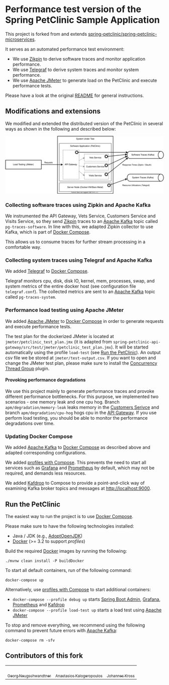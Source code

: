 # Performance test version of the Spring PetClinic Sample Application

This project is forked from and extends
[spring-petclinic/spring-petclinic-microservices](https://github.com/spring-petclinic/spring-petclinic-microservices).

It serves as an automated performance test environment:

* We use [Zikpin](https://zipkin.io/) to derive software traces and monitor application performance.
* We use [Telegraf](https://www.influxdata.com/time-series-platform/telegraf/) to derive system traces and monitor
  system performance.
* We use [Apache JMeter](https://jmeter.apache.org/) to generate load on the PetClinic and execute performance tests.

Please have a look at the original
[README](https://github.com/spring-petclinic/spring-petclinic-microservices/blob/master/README.md)
for general instructions.

## Modifications and extensions

We modified and extended the distributed version of the PetClinic in several ways as shown in the following and
described below:

![README](README.svg)

### Collecting software traces using Zipkin and Apache Kafka

We instrumented the API Gateway, Vets Service, Customers Service and Visits Service, so they send
[Zikpin](https://zipkin.io/) traces to an [Apache Kafka](https://kafka.apache.org/) topic called `pg-traces-software`.
In line with this, we adapted Zipkin collector to use Kafka, which is part
of [Docker Compose](https://docs.docker.com/compose/).

This allows us to consume traces for further stream processing in a comfortable way.

### Collecting system traces using Telegraf and Apache Kafka

We added [Telegraf](https://www.influxdata.com/time-series-platform/telegraf/)
to [Docker Compose](https://docs.docker.com/compose/).

Telegraf monitors cpu, disk, disk IO, kernel, mem, processes, swap, and system metrics of the entire docker host (see
configuration file `telegraf.conf`). The collected metrics are sent to an [Apache Kafka](https://kafka.apache.org/)
topic called `pg-traces-system`.

### Performance load testing using Apache JMeter

We added [Apache JMeter](https://jmeter.apache.org/) to [Docker Compose](https://docs.docker.com/compose/) in order to
generate requests and execute performance tests.

The test plan for the dockerized JMeter is located at `jmeter/petclinic_test_plan.jmx` (it is adapted
from `spring-petclinic-api-gateway/src/test/jmeter/petclinic_test_plan.jmx`). It will be started automatically using the
profile `load-test` (see [Run the PetClinic](#run-the-petclinic)). An output csv file we be stored
at `jmeter/test-output.csv`. If you want to open and change the JMeter test plan, please make sure to install the
[Concurrency Thread Group](https://jmeter-plugins.org/wiki/ConcurrencyThreadGroup/) plugin.

#### Provoking performance degradations

We use this project mainly to generate performance traces and provoke different performance bottlenecks. For this
purpose, we implemented two scenarios - one memory leak and one cpu hog. Branch `apm/degradation/memory-leak` leaks
memory in the
[Customers Serivce](https://github.com/perguard/spring-petclinic-microservices/blob/apm/degradation/memory-leak/spring-petclinic-customers-service/src/main/java/org/springframework/samples/petclinic/customers/web/OwnerResource.java#L100)
and branch `apm/degradation/cpu-hog` hogs cpu in the
[API Gateway](https://github.com/perguard/spring-petclinic-microservices/blob/apm/degradation/cpu-hog/spring-petclinic-api-gateway/src/main/java/org/springframework/samples/petclinic/api/boundary/web/ApiGatewayController.java#L91).
If you use perform load testing, you should be able to monitor the performance degradations over time.

### Updating Docker Compose

We added [Apache Kafka](https://kafka.apache.org/) to [Docker Compose](https://docs.docker.com/compose/) as described
above and adapted corresponding configurations.

We added [profiles with Compose](https://docs.docker.com/compose/profiles/). This prevents the need to start all
services such as [Grafana](https://grafana.com/) and [Prometheus](https://prometheus.io/) by default, which may not be
required, and demands less resources.

We added [Kafdrop](https://github.com/obsidiandynamics/kafdrop) to Compose to provide a point-and-click way of examining
Kafka broker topics and messages at [http://localhost:9000](http://localhost:9000/).

## Run the PetClinic

The easiest way to run the project is to use [Docker Compose](https://docs.docker.com/compose/).

Please make sure to have the following technologies installed:

* Java / JDK (e.g., [AdoptOpenJDK](https://adoptopenjdk.net/))
* [Docker](https://www.docker.com/) (>= 3.2 to support *profiles*)

Build the required [Docker](https://www.docker.com/) images by running the following:

```
./mvnw clean install -P buildDocker
```

To start all default containers, run of the following command:

```
docker-compose up
```

Alternatively, use [profiles with Compose](https://docs.docker.com/compose/profiles/) to start additional containers:

* `docker-compose --profile debug up` starts [Spring Boot Admin](https://github.com/codecentric/spring-boot-admin),
  [Grafana](https://grafana.com/), [Prometheus](https://prometheus.io/) and
  [Kafdrop](https://github.com/obsidiandynamics/kafdrop)
* `docker-compose --profile load-test up` starts a load test using [Apache JMeter](https://jmeter.apache.org/)

To stop and remove everything, we recommend using the following command to prevent future errors
with [Apache Kafka](https://kafka.apache.org/):

```
docker-compose rm -sfv
```

## Contributors of this fork

<table>
  <tr>
    <td align="center">
      <a href="https://github.com/georne">
        <img src="https://avatars.githubusercontent.com/u/77802995?v=3?s=100" width="100px;" alt=""/><br />
        <sub>Georg Neugschwandtner</sub>
      </a>
    </td>
    <td align="center">
      <a href="https://github.com/tkalog">
        <img src="https://avatars.githubusercontent.com/u/47557444?v=3?s=100" width="100px;" alt=""/><br />
        <sub>Anastasios Kalogeropoulos</sub>
      </a>
    </td>
    <td align="center">
      <a href="https://github.com/johanneskross">
        <img src="https://avatars.githubusercontent.com/u/3582380?v=3?s=100" width="100px;" alt=""/><br />
        <sub>Johannes Kross</sub>
      </a>
    </td>
  </tr>
</table>
